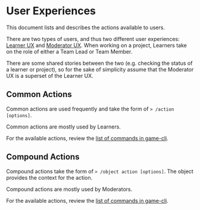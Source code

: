 # User Experiences

This document lists and describes the actions available to users.

There are two types of users, and thus two different user experiences: [Learner UX](learner.md) and [Moderator UX](moderator.md). When working on a project, Learners take on the role of either a Team Lead or Team Member.

There are some shared stories between the two (e.g. checking the status of a learner or project), so for the sake of simplicity assume that the Moderator UX is a superset of the Learner UX.

## Common Actions

Common actions are used frequently and take the form of `> /action [options]`.

Common actions are mostly used by Learners.

For the available actions, review the [list of commands in game-cli](https://github.com/LearnersGuild/game-cli/tree/master/config/commands).

## Compound Actions

Compound actions take the form of `> /object action [options]`. The object provides the context for the action.

Compound actions are mostly used by Moderators.

For the available actions, review the [list of commands in game-cli](https://github.com/LearnersGuild/game-cli/tree/master/config/commands).
